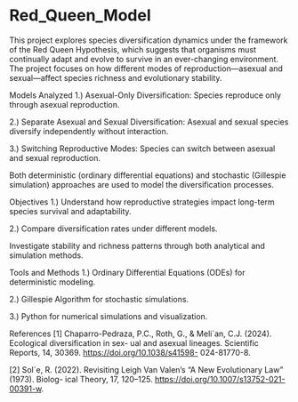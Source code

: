 # Red_Queen_Model
This project explores species diversification dynamics under the framework of the Red Queen Hypothesis, which suggests that organisms must continually adapt and evolve to survive in an ever-changing environment. The project focuses on how different modes of reproduction—asexual and sexual—affect species richness and evolutionary stability.

Models Analyzed
1.) Asexual-Only Diversification: Species reproduce only through asexual reproduction.

2.) Separate Asexual and Sexual Diversification: Asexual and sexual species diversify independently without interaction.

3.) Switching Reproductive Modes: Species can switch between asexual and sexual reproduction.

Both deterministic (ordinary differential equations) and stochastic (Gillespie simulation) approaches are used to model the diversification processes.

Objectives
1.) Understand how reproductive strategies impact long-term species survival and adaptability.

2.) Compare diversification rates under different models.

Investigate stability and richness patterns through both analytical and simulation methods.

Tools and Methods
1.) Ordinary Differential Equations (ODEs) for deterministic modeling.

2.) Gillespie Algorithm for stochastic simulations.

3.) Python for numerical simulations and visualization.

References
[1] Chaparro-Pedraza, P.C., Roth, G., & Meli´an, C.J. (2024). Ecological diversification in sex-
ual and asexual lineages. Scientific Reports, 14, 30369. https://doi.org/10.1038/s41598-
024-81770-8.

[2] Sol´e, R. (2022). Revisiting Leigh Van Valen’s “A New Evolutionary Law” (1973). Biolog-
ical Theory, 17, 120–125. https://doi.org/10.1007/s13752-021-00391-w.

